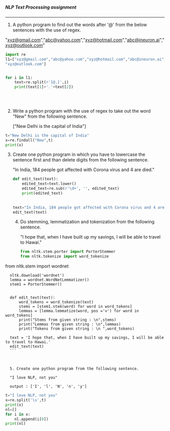 ##### NLP Text Processing assignment

------

1. A python program to find out the words after '@' from the below sentences with the use of regex.

"xyz@gmail.com","abc@yahoo.com","xyz@hotmail.com","abc@ineuron.ai","xyz@outlook.com"

```python
import re
l1=["xyz@gmail.com","abc@yahoo.com","xyz@hotmail.com","abc@ineuron.ai",
"xyz@outlook.com"]


for i in l1:
    text=re.split(r'[@.]',i)
    print(text[1]+'.'+text[2])
    
    
    
```

2. Write a python program with the use of regex to take out the word "New" from the following sentence.

   ["New Delhi is the capital of India"]

```python
t="New Delhi is the capital of India"
x=re.findall("New",t)
print(x)
```

3. Create one python program in which you have to lowercase the sentence first and than delete digits from the following sentence.

   "In India, 184 people got affected with Corona virus and 4 are died."

   ```python
   def edit_text(text):
       edited_text=text.lower()
       edited_text=re.sub(r'\d+', '', edited_text)
       print(edited_text)
       
       
   text="In India, 184 people got affected with Corona virus and 4 are died."    
   edit_text(text)
   ```

   4. Do stemming, lemmatization and tokenization from the following sentence.

      "I hope that, when I have built up my savings, I will be able to travel to Hawai."

      ```python
      from nltk.stem.porter import PorterStemmer 
      from nltk.tokenize import word_tokenize 
from nltk.stem import wordnet 
      
      
      nltk.download('wordnet')
      lemma = wordnet.WordNetLemmatizer()
      stem1 = PorterStemmer() 
        
       
      def edit_text(text): 
          word_tokens = word_tokenize(text) 
          stems = [stem1.stem(word) for word in word_tokens]
          lemmas = [lemma.lemmatize(word, pos ='v') for word in word_tokens]
          print("Stems from given string : \n",stems)
          print("Lemmas from given string : \n",lemmas)
          print("Tokens from given string : \n ",word_tokens)
        
      text = 'I hope that, when I have built up my savings, I will be able to travel to Hawai.'
      edit_text(text)
      ```
      
      
      
      5. Create one python program from the following sentence.
      
      "I love NLP, not you"
      
      output : ['I', 'l', 'N', 'n', 'y']

```python
t="I love NLP, not you"
x=re.split('\s',t)
print(x)
nl=[]
for i in x:
    nl.append(i[0])
print(nl)
```

